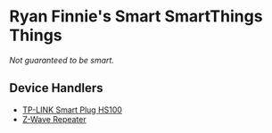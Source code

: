 # Ryan Finnie's Smart SmartThings Things

*Not guaranteed to be smart.*

## Device Handlers

  - [TP-LINK Smart Plug HS100](devicetypes/rfinnie/tplink-hs100-lan-web-proxy.src/README.md)
  - [Z-Wave Repeater](devicetypes/rfinnie/zwave-repeater.src/README.md)

